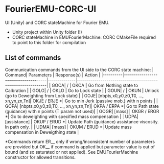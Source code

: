 # FourierEMU-CORC-UI
UI (Unity) and CORC stateMachine for Fourier EMU.

 - Unity project within Unity folder (!)
 - CORC stateMachine in EMUFourierMachine: CORC CMakeFile required to point to this folder for compilation

## List of commands
Communication commands from the UI side to the CORC state machine:
|   Command|  Parameters                          | Response(s)  |   Action                                                     |
|----------|--------------------------------------|--------------|--------------------------------------------------------------|
|      GOCA|    /                                 |   OKCA       |  Go from Nothing state to Calbration                         |
|      GOLO|       /                              |   OKLO       |  Go to Lock state                                            |
|      GOUN|    /                                 |  OKUN        |  Unlock (go to Deweighting from Lock state)                  |
|      GOJE| [nbpts,x0,y0,z0,T0, ..., xn,yn,zn,Tn]| OKJE / ERJE *|  Go to min Jerk (passive mob.) with n points                 |
|      GOPA| [nbpts,x0,y0,z0,T0, ..., xn,yn,zn,Tn]| OKPA / ERPA *|  Go to Path state (guidance) with n points (T param not used)|
|      GOGR|    [mass]                            | OKGR / ERGR *|  Go to deweighting with specified mass compensation          |
|      UDPA| [assistance]                         | OKUP / ERUD *|  Update Path (guidance) assistance viscosity. In path only.  |
|      UDMA|    [mass]                            | OKUM / ERUD *|  Update mass compensation in Deweigthing state               |

*Commands return ER__ only if wrong/inconsistent number of parameters are provided but OK__ if command is applied but parameter value is out of bound (and so saturated or not applied).
See EMUFourierMachine constructor for allowed transitions.